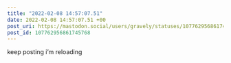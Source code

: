 ```yaml
---
title: "2022-02-08 14:57:07.51"
date: 2022-02-08 14:57:07.51 +00
post_uri: https://mastodon.social/users/gravely/statuses/107762956861745768
post_id: 107762956861745768
---
```

keep posting i’m reloading


